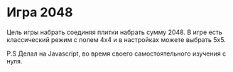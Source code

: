 # Игра 2048
Цель игры набрать соединяя плитки набрать сумму 2048. В игре есть классический режим с полем 4х4 и в настройках можете выбрать 5х5. 

P.S Делал на Javascript, во время своего самостоятельного изучения с нуля.
